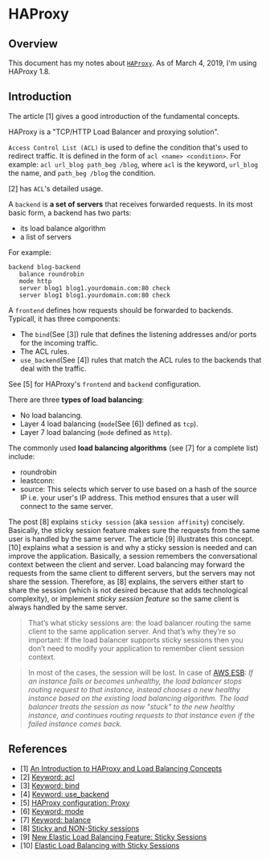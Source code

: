 # HAProxy

## Overview

This document has my notes about [`HAProxy`](http://www.haproxy.org/). As of March 4, 2019, I'm using HAProxy 1.8.

## Introduction

The article [1] gives a good introduction of the fundamental concepts.

HAProxy is a "TCP/HTTP Load Balancer and proxying solution".

`Access Control List (ACL)` is used to define the condition that's used to redirect traffic. It is defined in the form of `acl <name> <condition>`. For example: `acl url_blog path_beg /blog`, where `acl` is the keyword, `url_blog` the name, and `path_beg /blog` the condition.

[2] has `ACL`'s detailed usage.

A `backend` is **a set of servers** that receives forwarded requests. In its most basic form, a backend has two parts:

- its load balance algorithm
- a list of servers

For example:

```
backend blog-backend
   balance roundrobin
   mode http
   server blog1 blog1.yourdomain.com:80 check
   server blog1 blog1.yourdomain.com:80 check
```

A `frontend` defines how requests should be forwarded to backends. Typicall, it has three components:

- The `bind`(See [3]) rule that defines the listening addresses and/or ports for the incoming traffic.
- The ACL rules.
- `use_backend`(See [4]) rules that match the ACL rules to the backends that deal with the traffic.

See [5] for HAProxy's `frontend` and `backend` configuration.

There are three **types of load balancing**:

- No load balancing.
- Layer 4 load balancing (`mode`(See [6]) defined as `tcp`).
- Layer 7 load balancing (`mode` defined as `http`).

The commonly used **load balancing algorithms** (see [7] for a complete list) include:

- roundrobin
- leastconn: 
- source: This selects which server to use based on a hash of the source IP i.e. your user's IP address. This method ensures that a user will connect to the same server.

The post [8] explains `sticky session` (aka `session affinity`) concisely. Basically, the sticky session feature makes sure the requests from the same user is handled by the same server. The article [9] illustrates this concept. [10] explains what a session is and why a sticky session is needed and can improve the application. Basically, a session remembers the conversational context between the client and server. Load balancing may forward the requests from the same client to different servers, but the servers may not share the session. Therefore, as [8] explains, the servers either start to share the session (which is not desired because that adds technological complexity), or implement _sticky session feature_ so the same client is always handled by the same server.

> That’s what sticky sessions are: the load balancer routing the same client to the same application server. And that’s why they’re so important: If the load balancer supports sticky sessions then you don’t need to modify your application to remember client session context.

> In most of the cases, the session will be lost. In case of [AWS ESB](https://docs.aws.amazon.com/elasticloadbalancing/latest/classic/elb-sticky-sessions.html): _If an instance fails or becomes unhealthy, the load balancer stops routing request to that instance, instead chooses a new healthy instance based on the existing load balancing algorithm. The load balancer treats the session as now "stuck" to the new healthy instance, and continues routing requests to that instance even if the failed instance comes back._

## References

- [1] [An Introduction to HAProxy and Load Balancing Concepts](https://www.digitalocean.com/community/tutorials/an-introduction-to-haproxy-and-load-balancing-concepts)
- [2] [Keyword: acl](http://cbonte.github.io/haproxy-dconv/1.8/configuration.html#4-acl)
- [3] [Keyword: bind](http://cbonte.github.io/haproxy-dconv/1.8/configuration.html#4-bind)
- [4] [Keyword: use_backend](http://cbonte.github.io/haproxy-dconv/1.8/configuration.html#4-use_backend)
- [5] [HAProxy configuration: Proxy](http://cbonte.github.io/haproxy-dconv/1.8/configuration.html#4)
- [6] [Keyword: mode](http://cbonte.github.io/haproxy-dconv/1.8/configuration.html#4-mode)
- [7] [Keyword: balance](http://cbonte.github.io/haproxy-dconv/1.8/snapshot/configuration.html#4-balance)
- [8] [Sticky and NON-Sticky sessions](https://stackoverflow.com/a/13641836/630364)
- [9] [New Elastic Load Balancing Feature: Sticky Sessions](https://aws.amazon.com/blogs/aws/new-elastic-load-balancing-feature-sticky-sessions/)
- [10] [Elastic Load Balancing with Sticky Sessions](https://shlomoswidler.com/2010/04/elastic-load-balancing-with-sticky-sessions.html)
